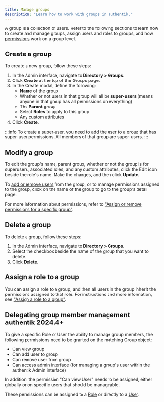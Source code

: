 ```yaml
---
title: Manage groups
description: "Learn how to work with groups in authentik."
---
```


A group is a collection of users. Refer to the following sections to learn how to create and manage groups, assign users and roles to groups, and how [permissions](../access-control/manage_permissions.md) work on a group level.

## Create a group

To create a new group, follow these steps:

1. In the Admin interface, navigate to **Directory > Groups**.
2. Click **Create** at the top of the Groups page.
3. In the Create modal, define the following:
    - **Name** of the group
    - Whether or not users in that group will all be **super-users** (means anyone in that group has all permissions on everything)
    - The **Parent** group
    - Select **Roles** to apply to this group
    - Any custom attributes
4. Click **Create**.

:::info
To create a super-user, you need to add the user to a group that has super-user permissions. All members of that group are super-users.
:::

## Modify a group

To edit the group's name, parent group, whether or not the group is for superusers, associated roles, and any custom attributes, click the Edit icon beside the role's name. Make the changes, and then click **Update**.

To [add or remove users](../user/user_basic_operations.md#add-a-user-to-a-group) from the group, or to manage permissions assigned to the group, click on the name of the group to go to the group's detail page.

For more information about permissions, refer to ["Assign or remove permissions for a specific group"](../access-control/manage_permissions.md#assign-or-remove-permissions-on-a-specific-group).

## Delete a group

To delete a group, follow these steps:

1. In the Admin interface, navigate to **Directory > Groups**.
2. Select the checkbox beside the name of the group that you want to delete.
3. Click **Delete**.

## Assign a role to a group

You can assign a role to a group, and then all users in the group inherit the permissions assigned to that role. For instructions and more information, see ["Assign a role to a group"](../roles/manage_roles.md#assign-a-role-to-a-group).

## Delegating group member management <span class="badge badge--version">authentik 2024.4+</span>

To give a specific Role or User the ability to manage group members, the following permissions need to be granted on the matching Group object:

-   Can view group
-   Can add user to group
-   Can remove user from group
-   Can access admin interface (for managing a group's user within the authentik Admin interface)

In addition, the permission "Can view User" needs to be assigned, either globally or on specific users that should be manageable.

These permissions can be assigned to a [Role](../roles/index.md) or directly to a [User](../user/index.mdx).
